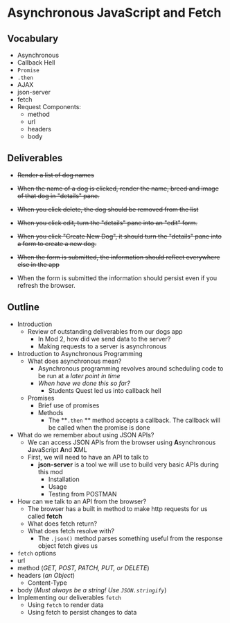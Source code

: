 # Asynchronous JavaScript and Fetch

## Vocabulary

- Asynchronous
- Callback Hell
- `Promise`
-  `.then`
- AJAX
- json-server
- fetch
- Request Components:
  - method
  - url
  - headers
  - body

## Deliverables

- ~~Render a list of dog names~~

- ~~When the name of a dog is clicked, render the name, breed and image of that dog in "details" pane.~~

- ~~When you click delete, the dog should be removed from the list~~

- ~~When you click edit, turn the "details" pane into an "edit" form.~~

- ~~When you click "Create New Dog", it should turn the "details" pane into a form to create a new dog.~~

- ~~When the form is submitted, the information should reflect everywhere else in the app~~

- When the form is submitted the information should persist even if you refresh the browser.

## Outline

- Introduction
  - Review of outstanding deliverables from our dogs app
    - In Mod 2, how did we send data to the server?
    - Making requests to a server is asynchronous
- Introduction to Asynchronous Programming
  - What does asynchronous mean?
    - Asynchronous programming revolves around scheduling code to be run at a *later point in time*
    - *When have we done this so far?*
      - Students Quest led us into callback hell
  - Promises
    - Brief use of promises
    - Methods
      - The **`.then` ** method accepts a callback. The callback will be called when the promise is done
- What do we remember about using JSON APIs?
  - We can access JSON APIs from the browser using **A**synchronous **J**avaScript **A**nd **X**ML
  - First, we will need to have an API to talk to
    - **json-server** is a tool we will use to build very basic APIs during this mod
      - Installation
      - Usage
      - Testing from POSTMAN
- How can we talk to an API from the browser?
  - The browser has a built in method to make http requests for us called **fetch**
  - What does fetch return?
  - What does fetch resolve with?
    - The `.json()` method parses something useful from the response object fetch gives us
-  `fetch` options
  - url
  - method (*GET, POST, PATCH, PUT, or DELETE*)
  - headers (*an Object*)
    - Content-Type
  - body (*Must always be a string! Use `JSON.stringify`*)
- Implementing our deliverables `fetch`
  - Using `fetch` to render data
  - Using fetch to persist changes to data

